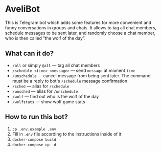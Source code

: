 # AveliBot

This is Telegram bot which adds some features for more convenient and funny conversations in groups and chats. 
It allows to tag all chat members, schedule messages to be sent later, and randomly choose a chat member, who is then called ”the wolf of the day”.

## What can it do?
* `/all` or simply `@all` &mdash; tag all chat members
* `/schedule <time> <message>` &mdash; send `message` at moment `time`
* `/unschedule` &mdash; cancel message from being sent later. The command must be a reply to bot's `/schedule` message confirmation
* `/sched` &mdash; alias for `/schedule`
* `/unsched` &mdash; alias for `/unschedule`
* `/wolf` &mdash; find out who is the wolf of the day
* `/wolfstats` &mdash; show wolf game stats

## How to run this bot?
1. `cp .env.example .env` 
2. Fill in `.env` file according to the instructions inside of it
3. `docker-compose build`
4. `docker-compose up -d`
